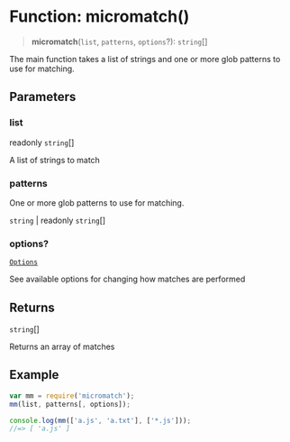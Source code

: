 # Function: micromatch()

> **micromatch**(`list`, `patterns`, `options`?): `string`[]

The main function takes a list of strings and one or more glob patterns to use for matching.

## Parameters

### list

readonly `string`[]

A list of strings to match

### patterns

One or more glob patterns to use for matching.

`string` | readonly `string`[]

### options?

[`Options`](../namespaces/micromatch/interfaces/Options.md)

See available options for changing how matches are performed

## Returns

`string`[]

Returns an array of matches

## Example

```js
var mm = require('micromatch');
mm(list, patterns[, options]);

console.log(mm(['a.js', 'a.txt'], ['*.js']));
//=> [ 'a.js' ]
```
